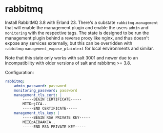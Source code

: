 # rabbitmq

Install RabbitMQ 3.8 with Erland 23. There's a substate `rabbitmq.management` that will
enable the management plugin and enable the users `admin` and `monitoring` with
the respective tags. The state is designed to be run the management plugin behind a
reverse proxy like nginx, and thus doesn't expose any services externally, but this can be
overridden with `rabbitmq:management_expose_plaintext` for local environments and similar.

Note that this state only works with salt 3001 and newer due to an incompatibility with older
versions of salt and rabbitmq >= 3.8.

Configuration:

```yaml
rabbitmq:
    admin_password: password
    monitoring_password: password
    management_tls_cert: |
        -----BEGIN CERTIFICATE-----
        MIIDejCCA..
        -----END CERTIFICATE-----
    management_tls_key: |
        -----BEGIN RSA PRIVATE KEY-----
        MIIEpAIBAAKCA..
        -----END RSA PRIVATE KEY-----
```
